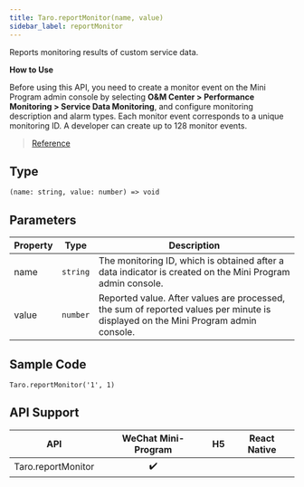 ```yaml
---
title: Taro.reportMonitor(name, value)
sidebar_label: reportMonitor
---
```


Reports monitoring results of custom service data.

**How to Use**

Before using this API, you need to create a monitor event on the Mini Program admin console by selecting **O&M Center > Performance Monitoring > Service Data Monitoring**, and configure monitoring description and alarm types. Each monitor event corresponds to a unique monitoring ID. A developer can create up to 128 monitor events.

> [Reference](https://developers.weixin.qq.com/miniprogram/en/dev/api/open-api/report/wx.reportMonitor.html)

## Type

```tsx
(name: string, value: number) => void
```

## Parameters

<table>
  <thead>
    <tr>
      <th>Property</th>
      <th>Type</th>
      <th>Description</th>
    </tr>
  </thead>
  <tbody>
    <tr>
      <td>name</td>
      <td><code>string</code></td>
      <td>The monitoring ID, which is obtained after a data indicator is created on the Mini Program admin console.</td>
    </tr>
    <tr>
      <td>value</td>
      <td><code>number</code></td>
      <td>Reported value. After values are processed, the sum of reported values per minute is displayed on the Mini Program admin console.</td>
    </tr>
  </tbody>
</table>

## Sample Code

```tsx
Taro.reportMonitor('1', 1)
```

## API Support

| API | WeChat Mini-Program | H5 | React Native |
| :---: | :---: | :---: | :---: |
| Taro.reportMonitor | ✔️ |  |  |
